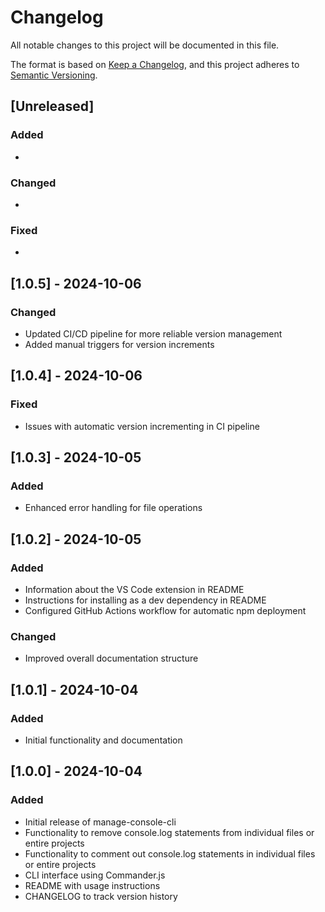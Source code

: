 # Changelog

All notable changes to this project will be documented in this file.

The format is based on [Keep a Changelog](https://keepachangelog.com/en/1.0.0/),
and this project adheres to [Semantic Versioning](https://semver.org/spec/v2.0.0.html).

## [Unreleased]

### Added
-

### Changed
-

### Fixed
-

## [1.0.5] - 2024-10-06

### Changed
- Updated CI/CD pipeline for more reliable version management
- Added manual triggers for version increments

## [1.0.4] - 2024-10-06

### Fixed
- Issues with automatic version incrementing in CI pipeline

## [1.0.3] - 2024-10-05

### Added
- Enhanced error handling for file operations

## [1.0.2] - 2024-10-05

### Added
- Information about the VS Code extension in README
- Instructions for installing as a dev dependency in README
- Configured GitHub Actions workflow for automatic npm deployment

### Changed
- Improved overall documentation structure

## [1.0.1] - 2024-10-04

### Added
- Initial functionality and documentation

## [1.0.0] - 2024-10-04

### Added
- Initial release of manage-console-cli
- Functionality to remove console.log statements from individual files or entire projects
- Functionality to comment out console.log statements in individual files or entire projects
- CLI interface using Commander.js
- README with usage instructions
- CHANGELOG to track version history
